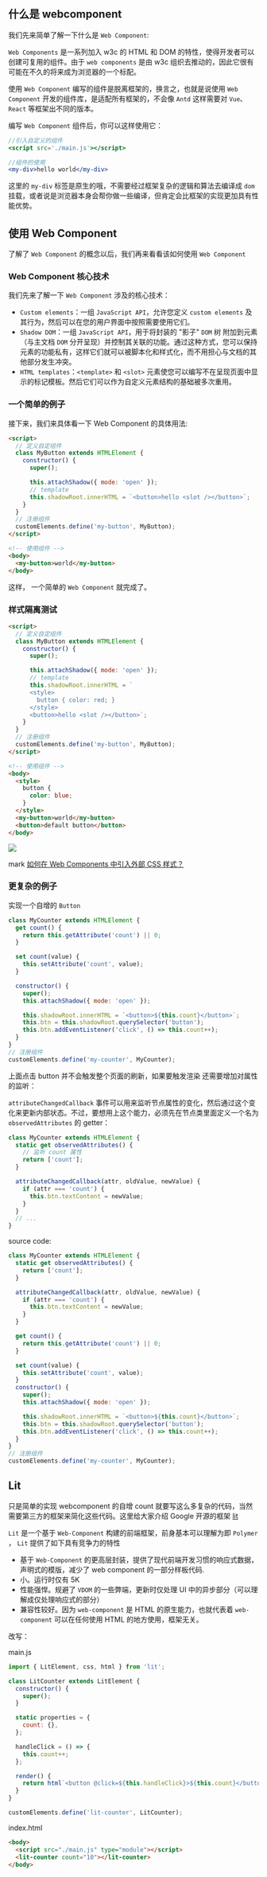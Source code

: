 ## 什么是 webcomponent

我们先来简单了解一下什么是 `Web Component`:

`Web Components` 是一系列加入 w3c 的 HTML 和 DOM 的特性，使得开发者可以创建可复用的组件。由于 `web components` 是由 w3c 组织去推动的，因此它很有可能在不久的将来成为浏览器的一个标配。

使用 `Web Component` 编写的组件是脱离框架的，换言之，也就是说使用 `Web Component` 开发的组件库，是适配所有框架的，不会像 `Antd` 这样需要对 `Vue`、`React` 等框架出不同的版本。

编写 `Web Component` 组件后，你可以这样使用它：

```jsx
//引入自定义的组件
<script src='./main.js'></script>

//组件的使用
<my-div>hello world</my-div>
```

这里的 `my-div` 标签是原生的哦，不需要经过框架复杂的逻辑和算法去编译成 `dom` 挂载，或者说是浏览器本身会帮你做一些编译，但肯定会比框架的实现更加具有性能优势。

## 使用 Web Component

了解了 `Web Component` 的概念以后，我们再来看看该如何使用 `Web Component`

### Web Component 核心技术

我们先来了解一下 `Web Component` 涉及的核心技术：

- `Custom elements`：一组 `JavaScript API`，允许您定义 `custom elements` 及其行为，然后可以在您的用户界面中按照需要使用它们。
- `Shadow DOM`：一组 `JavaScript API`，用于将封装的 "影子" `DOM` 树 附加到元素（与主文档 `DOM` 分开呈现）并控制其关联的功能。通过这种方式，您可以保持元素的功能私有，这样它们就可以被脚本化和样式化，而不用担心与文档的其他部分发生冲突。
- `HTML templates`：`<template>` 和 `<slot>` 元素使您可以编写不在呈现页面中显示的标记模板。然后它们可以作为自定义元素结构的基础被多次重用。

### 一个简单的例子

接下来，我们来具体看一下 Web Component 的具体用法:

```html
<script>
  // 定义自定组件
  class MyButton extends HTMLElement {
    constructor() {
      super();

      this.attachShadow({ mode: 'open' });
      // template
      this.shadowRoot.innerHTML = `<button>hello <slot /></button>`;
    }
  }
  // 注册组件
  customElements.define('my-button', MyButton);
</script>

<!-- 使用组件 -->
<body>
  <my-button>world</my-button>
</body>
```

这样， 一个简单的 `Web Component` 就完成了。

### 样式隔离测试

```html
<script>
  // 定义自定组件
  class MyButton extends HTMLElement {
    constructor() {
      super();

      this.attachShadow({ mode: 'open' });
      // template
      this.shadowRoot.innerHTML = `
      <style>
        button { color: red; }
      </style>
      <button>hello <slot /></button>`;
    }
  }
  // 注册组件
  customElements.define('my-button', MyButton);
</script>

<!-- 使用组件 -->
<body>
  <style>
    button {
      color: blue;
    }
  </style>
  <my-button>world</my-button>
  <button>default button</button>
</body>
```

![](https://lenovobeijing-my.sharepoint.com/personal/guosw5_lenovo_com/Documents/Public/images/web-component-1.png?csf=1&web=1&e=mTYrZK&cid=0370c899-30a2-4042-9759-f43d586feaa6)

mark [如何在 Web Components 中引入外部 CSS 样式？](https://www.mybj123.com/14082.html)

### 更复杂的例子

实现一个自增的 `Button`

```js
class MyCounter extends HTMLElement {
  get count() {
    return this.getAttribute('count') || 0;
  }

  set count(value) {
    this.setAttribute('count', value);
  }

  constructor() {
    super();
    this.attachShadow({ mode: 'open' });

    this.shadowRoot.innerHTML = `<button>${this.count}</button>`;
    this.btn = this.shadowRoot.querySelector('button');
    this.btn.addEventListener('click', () => this.count++);
  }
}
// 注册组件
customElements.define('my-counter', MyCounter);
```

上面点击 button 并不会触发整个页面的刷新，如果要触发渲染 还需要增加对属性的监听：

`attributeChangedCallback` 事件可以用来监听节点属性的变化，然后通过这个变化来更新内部状态。不过，要想用上这个能力，必须先在节点类里面定义一个名为 `observedAttributes` 的 getter：

```js
class MyCounter extends HTMLElement {
  static get observedAttributes() {
    // 监听 count 属性
    return ['count'];
  }

  attributeChangedCallback(attr, oldValue, newValue) {
    if (attr === 'count') {
      this.btn.textContent = newValue;
    }
  }
  // ...
}
```

source code:

```js
class MyCounter extends HTMLElement {
  static get observedAttributes() {
    return ['count'];
  }

  attributeChangedCallback(attr, oldValue, newValue) {
    if (attr === 'count') {
      this.btn.textContent = newValue;
    }
  }

  get count() {
    return this.getAttribute('count') || 0;
  }

  set count(value) {
    this.setAttribute('count', value);
  }
  constructor() {
    super();
    this.attachShadow({ mode: 'open' });

    this.shadowRoot.innerHTML = `<button>${this.count}</button>`;
    this.btn = this.shadowRoot.querySelector('button');
    this.btn.addEventListener('click', () => this.count++);
  }
}
// 注册组件
customElements.define('my-counter', MyCounter);
```

## Lit

只是简单的实现 webcomponent 的自增 count 就要写这么多复杂的代码，当然需要第三方的框架来简化这些代码。这里给大家介绍 Google 开源的框架 [lit](https://lit.dev/)

`Lit` 是一个基于 `Web-Component` 构建的前端框架，前身基本可以理解为即 `Polymer` ， `Lit` 提供了如下具有竞争力的特性

- 基于 `Web-Component` 的更高层封装，提供了现代前端开发习惯的响应式数据，声明式的模版，减少了 web component 的一部分样板代码.
- 小。运行时仅有 5K
- 性能强悍。规避了 `VDOM` 的一些弊端，更新时仅处理 UI 中的异步部分（可以理解成仅处理响应式的部分）
- 兼容性较好。因为 `web-component` 是 HTML 的原生能力，也就代表着 `web-component` 可以在任何使用 HTML 的地方使用，框架无关。

改写：

main.js

```js
import { LitElement, css, html } from 'lit';

class LitCounter extends LitElement {
  constructor() {
    super();
  }

  static properties = {
    count: {},
  };

  handleClick = () => {
    this.count++;
  };

  render() {
    return html`<button @click=${this.handleClick}>${this.count}</button> `;
  }
}

customElements.define('lit-counter', LitCounter);
```

index.html

```html
<body>
  <script src="./main.js" type="module"></script>
  <lit-counter count="10"></lit-counter>
</body>
```
